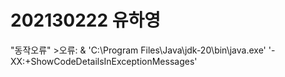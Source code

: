 <h1>202130222 유하영</h1>
"동작오류"
>오류: & 'C:\Program Files\Java\jdk-20\bin\java.exe' '-XX:+ShowCodeDetailsInExceptionMessages' 
